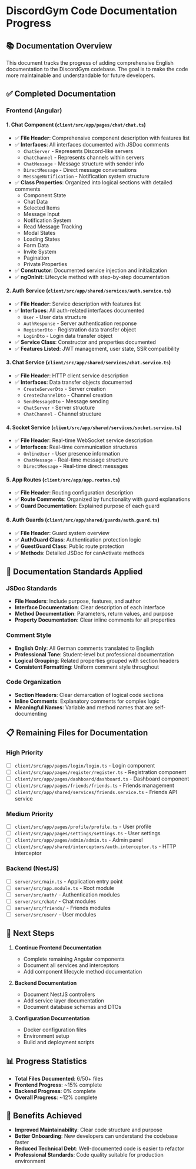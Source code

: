 # DiscordGym Code Documentation Progress

## 📚 Documentation Overview

This document tracks the progress of adding comprehensive English documentation to the DiscordGym codebase. The goal is to make the code more maintainable and understandable for future developers.

## ✅ Completed Documentation

### Frontend (Angular)

#### 1. **Chat Component** (`client/src/app/pages/chat/chat.ts`)
- ✅ **File Header**: Comprehensive component description with features list
- ✅ **Interfaces**: All interfaces documented with JSDoc comments
  - `ChatServer` - Represents Discord-like servers
  - `ChatChannel` - Represents channels within servers
  - `ChatMessage` - Message structure with sender info
  - `DirectMessage` - Direct message conversations
  - `MessageNotification` - Notification system structure
- ✅ **Class Properties**: Organized into logical sections with detailed comments
  - Component State
  - Chat Data
  - Selected Items
  - Message Input
  - Notification System
  - Read Message Tracking
  - Modal States
  - Loading States
  - Form Data
  - Invite System
  - Pagination
  - Private Properties
- ✅ **Constructor**: Documented service injection and initialization
- ✅ **ngOnInit**: Lifecycle method with step-by-step documentation

#### 2. **Auth Service** (`client/src/app/shared/services/auth.service.ts`)
- ✅ **File Header**: Service description with features list
- ✅ **Interfaces**: All auth-related interfaces documented
  - `User` - User data structure
  - `AuthResponse` - Server authentication response
  - `RegisterDto` - Registration data transfer object
  - `LoginDto` - Login data transfer object
- ✅ **Service Class**: Constructor and properties documented
- ✅ **Features Listed**: JWT management, user state, SSR compatibility

#### 3. **Chat Service** (`client/src/app/shared/services/chat.service.ts`)
- ✅ **File Header**: HTTP client service description
- ✅ **Interfaces**: Data transfer objects documented
  - `CreateServerDto` - Server creation
  - `CreateChannelDto` - Channel creation
  - `SendMessageDto` - Message sending
  - `ChatServer` - Server structure
  - `ChatChannel` - Channel structure

#### 4. **Socket Service** (`client/src/app/shared/services/socket.service.ts`)
- ✅ **File Header**: Real-time WebSocket service description
- ✅ **Interfaces**: Real-time communication structures
  - `OnlineUser` - User presence information
  - `ChatMessage` - Real-time message structure
  - `DirectMessage` - Real-time direct messages

#### 5. **App Routes** (`client/src/app/app.routes.ts`)
- ✅ **File Header**: Routing configuration description
- ✅ **Route Comments**: Organized by functionality with guard explanations
- ✅ **Guard Documentation**: Explained purpose of each guard

#### 6. **Auth Guards** (`client/src/app/shared/guards/auth.guard.ts`)
- ✅ **File Header**: Guard system overview
- ✅ **AuthGuard Class**: Authentication protection logic
- ✅ **GuestGuard Class**: Public route protection
- ✅ **Methods**: Detailed JSDoc for canActivate methods

## 🔄 Documentation Standards Applied

### JSDoc Standards
- **File Headers**: Include purpose, features, and author
- **Interface Documentation**: Clear description of each interface
- **Method Documentation**: Parameters, return values, and purpose
- **Property Documentation**: Clear inline comments for all properties

### Comment Style
- **English Only**: All German comments translated to English
- **Professional Tone**: Student-level but professional documentation
- **Logical Grouping**: Related properties grouped with section headers
- **Consistent Formatting**: Uniform comment style throughout

### Code Organization
- **Section Headers**: Clear demarcation of logical code sections
- **Inline Comments**: Explanatory comments for complex logic
- **Meaningful Names**: Variable and method names that are self-documenting

## 📋 Remaining Files for Documentation

### High Priority
- [ ] `client/src/app/pages/login/login.ts` - Login component
- [ ] `client/src/app/pages/register/register.ts` - Registration component
- [ ] `client/src/app/pages/dashboard/dashboard.ts` - Dashboard component
- [ ] `client/src/app/pages/friends/friends.ts` - Friends management
- [ ] `client/src/app/shared/services/friends.service.ts` - Friends API service

### Medium Priority
- [ ] `client/src/app/pages/profile/profile.ts` - User profile
- [ ] `client/src/app/pages/settings/settings.ts` - User settings
- [ ] `client/src/app/pages/admin/admin.ts` - Admin panel
- [ ] `client/src/app/shared/interceptors/auth.interceptor.ts` - HTTP interceptor

### Backend (NestJS)
- [ ] `server/src/main.ts` - Application entry point
- [ ] `server/src/app.module.ts` - Root module
- [ ] `server/src/auth/` - Authentication modules
- [ ] `server/src/chat/` - Chat modules
- [ ] `server/src/friends/` - Friends modules
- [ ] `server/src/user/` - User modules

## 🎯 Next Steps

1. **Continue Frontend Documentation**
   - Complete remaining Angular components
   - Document all services and interceptors
   - Add component lifecycle method documentation

2. **Backend Documentation**
   - Document NestJS controllers
   - Add service layer documentation
   - Document database schemas and DTOs

3. **Configuration Documentation**
   - Docker configuration files
   - Environment setup
   - Build and deployment scripts

## 📊 Progress Statistics

- **Total Files Documented**: 6/50+ files
- **Frontend Progress**: ~15% complete
- **Backend Progress**: 0% complete
- **Overall Progress**: ~12% complete

## 🎉 Benefits Achieved

- **Improved Maintainability**: Clear code structure and purpose
- **Better Onboarding**: New developers can understand the codebase faster
- **Reduced Technical Debt**: Well-documented code is easier to refactor
- **Professional Standards**: Code quality suitable for production environment
